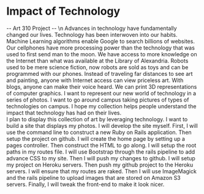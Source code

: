 # Impact of Technology
-- Art 310 Project -- \n
Advances in technology have fundamentally changed our lives. Technology has been interwoven into our habits. Machine Learning algorithms enable Google to search billions of websites. Our cellphones have more processing power than the technology that was used to first send man to the moon. We have access to more knowledge on the Internet than what was available at the Library of Alexandria. Robots used to be mere science fiction, now robots are sold as toys and can be programmed with our phones. Instead of traveling far distances to see art and painting, anyone with Internet access can view priceless art. With blogs, anyone can make their voice heard. We can print 3D representations of computer graphics. I want to represent our new world of technology in a series of photos. I want to go around campus taking pictures of types of technologies on campus. I hope my collection helps people understand the impact that technology has had on their lives.  
I plan to display this collection of art by leveraging technology. I want to build a site that displays my photos. I will develop the site myself. First, I will use the command line to construct a new Ruby on Rails application. Then setup the project on github. I will create the home page by setting up a pages controller. Then construct the HTML to go along. I will setup the root paths in my routes file. I will use Bootstrap through the rails pipeline to add advance CSS to my site. Then I will push my changes to github. I will setup my project on Heroku servers. Then push my github project to the Heroku servers. I will ensure that my routes are raked. Then I will use ImageMagick and the rails pipeline to upload images that are stored on Amazon S3 servers. Finally, I will tweak the front-end to make it look nicer.
